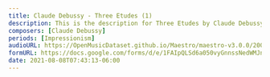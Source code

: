 ```yaml
---
title: Claude Debussy - Three Etudes (1)
description: This is the description for Three Etudes by Claude Debussy
composers: [Claude Debussy]
periods: [Impressionism]
audioURL: https://OpenMusicDataset.github.io/Maestro/maestro-v3.0.0/2006/MIDI-Unprocessed_05_R1_2006_01-05_ORIG_MID--AUDIO_05_R1_2006_02_Track02_wav.midi
formURL: https://docs.google.com/forms/d/e/1FAIpQLSd6a050vyGnnssNedWMJnKzssLBmYdGd1fUt-FOJX3P3uJfxA/viewform
date: 2021-08-08T07:43:13-06:00
---
```

